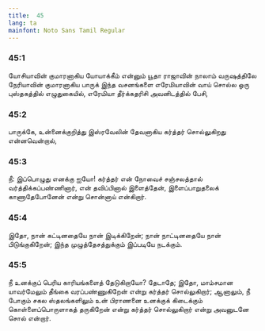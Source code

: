 ```yaml
---
title:  45
lang: ta
mainfont: Noto Sans Tamil Regular
---
```


###  45:1

யோசியாவின் குமாரனாகிய யோயாக்கீம் என்னும் யூதா ராஜாவின் நாலாம் வருஷத்திலே நேரியாவின் குமாரனாகிய பாருக் இந்த வசனங்களை எரேமியாவின் வாய் சொல்ல ஒரு புஸ்தகத்தில் எழுதுகையில், எரேமியா தீர்க்கதரிசி அவனிடத்தில் பேசி,

###  45:2

பாருக்கே, உன்னைக்குறித்து இஸ்ரவேலின் தேவனாகிய கர்த்தர் சொல்லுகிறது என்னவென்றால்,

###  45:3

நீ: இப்பொழுது எனக்கு ஐயோ! கர்த்தர் என் நோவைச் சஞ்சலத்தால் வர்த்திக்கப்பண்ணினார், என் தவிப்பினால் இளைத்தேன், இளைப்பாறுதலைக் காணாதேபோனேன் என்று சொன்னாய் என்கிறார்.

###  45:4

இதோ, நான் கட்டினதையே நான் இடிக்கிறேன்; நான் நாட்டினதையே நான் பிடுங்குகிறேன்; இந்த முழுத்தேசத்துக்கும் இப்படியே நடக்கும்.

###  45:5

நீ உனக்குப் பெரிய காரியங்களைத் தேடுகிறாயோ? தேடாதே; இதோ, மாம்சமான யாவர்மேலும் தீங்கை வரப்பண்ணுகிறேன் என்று கர்த்தர் சொல்லுகிறார்; ஆனாலும், நீ போகும் சகல ஸ்தலங்களிலும் உன் பிராணனை உனக்குக் கிடைக்கும் கொள்ளைப்பொருளாகத் தருகிறேன் என்று கர்த்தர் சொல்லுகிறார் என்று அவனுடனே சொல் என்றார்.

